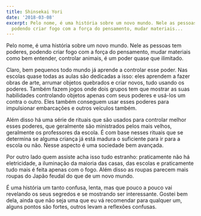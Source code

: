 ```yaml
---
title: Shinsekai Yori
date: '2018-03-08'
excerpt: Pelo nome, é uma história sobre um novo mundo. Nele as pessoas tem poderes,
  podendo criar fogo com a força do pensamento, mudar materiais...
---
```




Pelo nome, é uma história sobre um novo mundo. Nele as pessoas tem poderes, podendo criar fogo com a força do pensamento, mudar materiais como bem entender, controlar animais, é um poder quase que ilimitado.

Claro, bem pequenos todo mundo já aprende a controlar esse poder. Nas escolas quase todas as aulas são dedicadas a isso: eles aprendem a fazer obras de arte, arrumar objetos quebrados e criar novos, tudo usando os poderes. Também fazem jogos onde dois grupos tem que mostrar as suas habilidades controlando objetos apenas com seus poderes e usá-los um contra o outro. Eles também conseguem usar esses poderes para impulsionar embarcações e outros veículos também.

Além disso há uma série de rituais que são usados para controlar melhor esses poderes, que geralmente são ministrados pelos mais velhos, geralmente os professores da escola. É com base nesses rituais que se determina se alguma criança já está madura o suficiente para ir para a escola ou não. Nesse aspecto é uma sociedade bem avançada.

Por outro lado quem assiste acha isso tudo estranho: praticamente não há eletricidade, a iluminação da maioria das casas, das escolas e praticamente tudo mais é feita apenas com o fogo. Além disso as roupas parecem mais roupas do Japão feudal do que de um novo mundo.

É uma história um tanto confusa, lenta, mas que pouco a pouco vai revelando os seus segredos e se mostrando ser interessante. Gostei bem dela, ainda que não seja uma que eu vá recomendar para qualquer um, alguns pontos são fortes, outros levam a reflexões confusas.